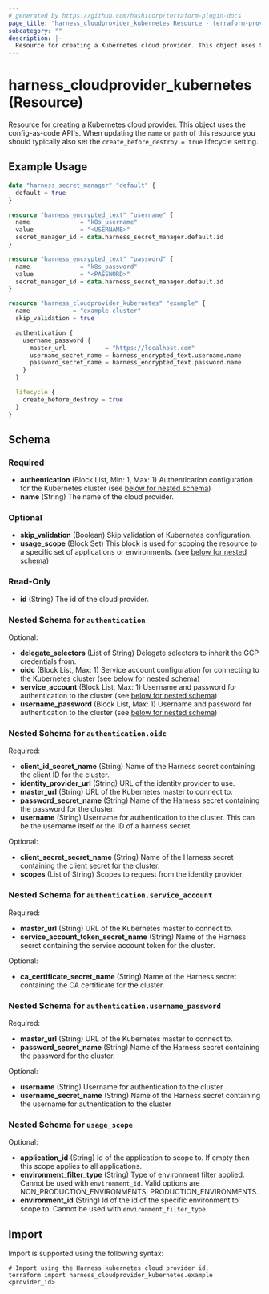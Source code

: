 ```yaml
---
# generated by https://github.com/hashicorp/terraform-plugin-docs
page_title: "harness_cloudprovider_kubernetes Resource - terraform-provider-harness"
subcategory: ""
description: |-
  Resource for creating a Kubernetes cloud provider. This object uses the config-as-code API's. When updating the name or path of this resource you should typically also set the create_before_destroy = true lifecycle setting.
---
```


# harness_cloudprovider_kubernetes (Resource)

Resource for creating a Kubernetes cloud provider. This object uses the config-as-code API's. When updating the `name` or `path` of this resource you should typically also set the `create_before_destroy = true` lifecycle setting.

## Example Usage

```terraform
data "harness_secret_manager" "default" {
  default = true
}

resource "harness_encrypted_text" "username" {
  name              = "k8s_username"
  value             = "<USERNAME>"
  secret_manager_id = data.harness_secret_manager.default.id
}

resource "harness_encrypted_text" "password" {
  name              = "k8s_password"
  value             = "<PASSWORD>"
  secret_manager_id = data.harness_secret_manager.default.id
}

resource "harness_cloudprovider_kubernetes" "example" {
  name            = "example-cluster"
  skip_validation = true

  authentication {
    username_password {
      master_url           = "https://localhost.com"
      username_secret_name = harness_encrypted_text.username.name
      password_secret_name = harness_encrypted_text.password.name
    }
  }

  lifecycle {
    create_before_destroy = true
  }
}
```

<!-- schema generated by tfplugindocs -->
## Schema

### Required

- **authentication** (Block List, Min: 1, Max: 1) Authentication configuration for the Kubernetes cluster (see [below for nested schema](#nestedblock--authentication))
- **name** (String) The name of the cloud provider.

### Optional

- **skip_validation** (Boolean) Skip validation of Kubernetes configuration.
- **usage_scope** (Block Set) This block is used for scoping the resource to a specific set of applications or environments. (see [below for nested schema](#nestedblock--usage_scope))

### Read-Only

- **id** (String) The id of the cloud provider.

<a id="nestedblock--authentication"></a>
### Nested Schema for `authentication`

Optional:

- **delegate_selectors** (List of String) Delegate selectors to inherit the GCP credentials from.
- **oidc** (Block List, Max: 1) Service account configuration for connecting to the Kubernetes cluster (see [below for nested schema](#nestedblock--authentication--oidc))
- **service_account** (Block List, Max: 1) Username and password for authentication to the cluster (see [below for nested schema](#nestedblock--authentication--service_account))
- **username_password** (Block List, Max: 1) Username and password for authentication to the cluster (see [below for nested schema](#nestedblock--authentication--username_password))

<a id="nestedblock--authentication--oidc"></a>
### Nested Schema for `authentication.oidc`

Required:

- **client_id_secret_name** (String) Name of the Harness secret containing the client ID for the cluster.
- **identity_provider_url** (String) URL of the identity provider to use.
- **master_url** (String) URL of the Kubernetes master to connect to.
- **password_secret_name** (String) Name of the Harness secret containing the password for the cluster.
- **username** (String) Username for authentication to the cluster. This can be the username itself or the ID of a harness secret.

Optional:

- **client_secret_secret_name** (String) Name of the Harness secret containing the client secret for the cluster.
- **scopes** (List of String) Scopes to request from the identity provider.


<a id="nestedblock--authentication--service_account"></a>
### Nested Schema for `authentication.service_account`

Required:

- **master_url** (String) URL of the Kubernetes master to connect to.
- **service_account_token_secret_name** (String) Name of the Harness secret containing the service account token for the cluster.

Optional:

- **ca_certificate_secret_name** (String) Name of the Harness secret containing the CA certificate for the cluster.


<a id="nestedblock--authentication--username_password"></a>
### Nested Schema for `authentication.username_password`

Required:

- **master_url** (String) URL of the Kubernetes master to connect to.
- **password_secret_name** (String) Name of the Harness secret containing the password for the cluster.

Optional:

- **username** (String) Username for authentication to the cluster
- **username_secret_name** (String) Name of the Harness secret containing the username for authentication to the cluster



<a id="nestedblock--usage_scope"></a>
### Nested Schema for `usage_scope`

Optional:

- **application_id** (String) Id of the application to scope to. If empty then this scope applies to all applications.
- **environment_filter_type** (String) Type of environment filter applied. Cannot be used with `environment_id`. Valid options are NON_PRODUCTION_ENVIRONMENTS, PRODUCTION_ENVIRONMENTS.
- **environment_id** (String) Id of the id of the specific environment to scope to. Cannot be used with `environment_filter_type`.

## Import

Import is supported using the following syntax:

```shell
# Import using the Harness kubernetes cloud provider id.
terraform import harness_cloudprovider_kubernetes.example <provider_id>
```

